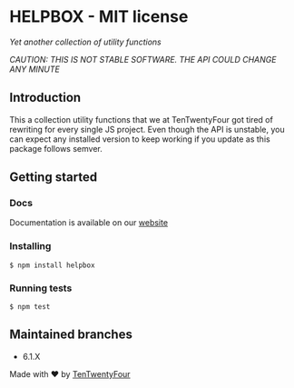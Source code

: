 # HELPBOX - MIT license

*Yet another collection of utility functions*

_CAUTION: THIS IS NOT STABLE SOFTWARE. THE API COULD CHANGE ANY MINUTE_

## Introduction
This a collection utility functions that we at TenTwentyFour got tired of rewriting for every single JS project. Even though the API is unstable, you can expect any installed version to keep working if you update as this package follows semver.

## Getting started
### Docs
Documentation is available on our [website](https://helpbox.tentwentyfour.lu/index.html)
### Installing
`$ npm install helpbox`
### Running tests
`$ npm test`

## Maintained branches
* 6.1.X

Made with ❤️ by [TenTwentyFour](https://tentwentyfour.lu)
